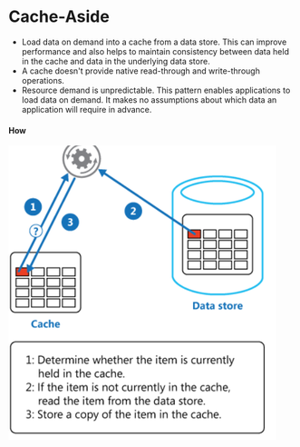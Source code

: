 # Cache-Aside

* Load data on demand into a cache from a data store. This can improve performance and also helps to maintain consistency between data held in the cache and data in the underlying data store.
* A cache doesn't provide native read-through and write-through operations.
* Resource demand is unpredictable. This pattern enables applications to load data on demand. It makes no assumptions about which data an application will require in advance.

#### How

![](../../../.gitbook/assets/image%20%284%29.png)


